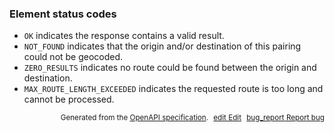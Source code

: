 <!--- This is a generated file, do not edit! -->
<!--- [START maps_http_schema_distancematrixelementstatus] -->
<h3 class="schema-object" id="DistanceMatrixElementStatus">Element status codes</h3>

- `OK` indicates the response contains a valid result.
- `NOT_FOUND` indicates that the origin and/or destination of this pairing could not be geocoded.
- `ZERO_RESULTS` indicates no route could be found between the origin and destination.
- `MAX_ROUTE_LENGTH_EXCEEDED` indicates the requested route is too long and cannot be processed.

<p style="text-align: right; font-size: smaller;">Generated from the <a class="gc-analytics-event" data-category="GMP" data-label="openapi-github" href="https://github.com/googlemaps/openapi-specification" title="Google Maps Platform OpenAPI Specification" class="external">OpenAPI specification</a>.
<a class="gc-analytics-event" data-category="GMP" data-label="openapi-github" style="margin-left: 5px;" href="https://github.com/googlemaps/openapi-specification/blob/main/specification/schema" title="Edit on GitHub"><span class="material-icons">edit</span> Edit</a>
<a class="gc-analytics-event" data-category="GMP" data-label="openapi-github" style="margin-left: 5px;" href="https://github.com/googlemaps/openapi-specification/issues/new?assignees=&labels=type%3A+bug%2C+triage+me&template=bug_report.md&title=[schema] Bug - DistanceMatrixElementStatus" title="File bug for schema on GitHub"><span class="material-icons">bug_report</span> Report bug</a>
</p>

<!--- [END maps_http_schema_distancematrixelementstatus] -->
